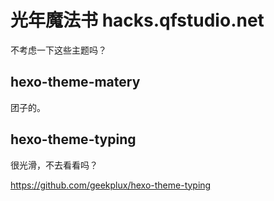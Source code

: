# 光年魔法书 hacks.qfstudio.net

不考虑一下这些主题吗？

## hexo-theme-matery

团子的。

## hexo-theme-typing

很光滑，不去看看吗？

<https://github.com/geekplux/hexo-theme-typing>
